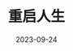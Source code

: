 ---
layout: page
title: 重启人生
description: >
   无比地想看下一季。
category: 剧集
img: assets/img/movie/2023/chong_qi_ren_sheng.webp
star: 6
date: 2023-09-24
---
